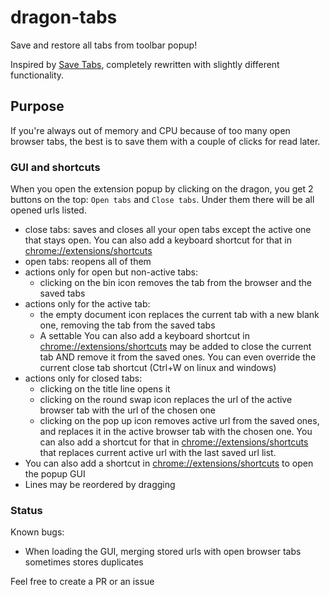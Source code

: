 # dragon-tabs
Save and restore all tabs from toolbar popup!

Inspired by [Save Tabs](https://mybrowseraddon.com/save-tabs.html), completely rewritten with slightly different functionality.

## Purpose
If you're always out of memory and CPU because of too many open browser tabs, the best is to save them with a couple of clicks for read later.

### GUI and shortcuts
When you open the extension popup by clicking on the dragon, you get 2 buttons on the top: `Open tabs` and `Close tabs`. Under them there will be all opened urls listed.

* close tabs: saves and closes all your open tabs except the active one that stays open. You can also add a keyboard shortcut for that in <chrome://extensions/shortcuts>
* open tabs: reopens all of them
* actions only for open but non-active tabs:
  * clicking on the bin icon removes the tab from the browser and the saved tabs
* actions only for the active tab:
  * the empty document icon replaces the current tab with a new blank one, removing the tab from the saved tabs
  * A settable You can also add a keyboard shortcut in <chrome://extensions/shortcuts> may be added to close the current tab AND remove it from the saved ones. You can even override the current close tab shortcut (Ctrl+W on linux and windows)
* actions only for closed tabs:
  * clicking on the title line opens it
  * clicking on the round swap icon replaces the url of the active browser tab with the url of the chosen one
  * clicking on the pop up icon removes active url from the saved ones, and replaces it in the active browser tab with the chosen one. You can also add a shortcut for that in <chrome://extensions/shortcuts> that replaces current active url with the last saved url list.
* You can also add a shortcut in <chrome://extensions/shortcuts> to open the popup GUI
* Lines may be reordered by dragging

### Status
Known bugs:
* When loading the GUI, merging stored urls with open browser tabs sometimes stores duplicates

Feel free to create a PR or an issue
